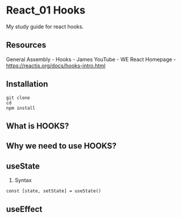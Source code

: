 # React_01 Hooks

My study guide for react hooks. 

## Resources
  General Assembly - Hooks - James
  YouTube - WE
  React Homepage - https://reactjs.org/docs/hooks-intro.html
## Installation
```
git clone 
cd 
npm install 
```
## What is HOOKS?
## Why we need to use HOOKS?
## useState
1. Syntax 
```
const [state, setState] = useState()
```
## useEffect



